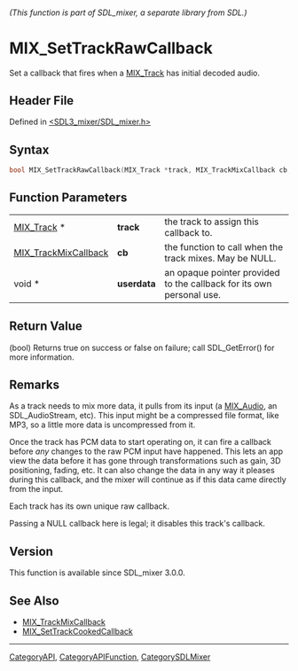 ###### (This function is part of SDL_mixer, a separate library from SDL.)
# MIX_SetTrackRawCallback

Set a callback that fires when a [MIX_Track](MIX_Track) has initial decoded audio.

## Header File

Defined in [<SDL3_mixer/SDL_mixer.h>](https://github.com/libsdl-org/SDL_mixer/blob/main/include/SDL3_mixer/SDL_mixer.h)

## Syntax

```c
bool MIX_SetTrackRawCallback(MIX_Track *track, MIX_TrackMixCallback cb, void *userdata);
```

## Function Parameters

|                                              |              |                                                                      |
| -------------------------------------------- | ------------ | -------------------------------------------------------------------- |
| [MIX_Track](MIX_Track) *                     | **track**    | the track to assign this callback to.                                |
| [MIX_TrackMixCallback](MIX_TrackMixCallback) | **cb**       | the function to call when the track mixes. May be NULL.              |
| void *                                       | **userdata** | an opaque pointer provided to the callback for its own personal use. |

## Return Value

(bool) Returns true on success or false on failure; call SDL_GetError() for
more information.

## Remarks

As a track needs to mix more data, it pulls from its input (a
[MIX_Audio](MIX_Audio), an SDL_AudioStream, etc). This input might be a
compressed file format, like MP3, so a little more data is uncompressed
from it.

Once the track has PCM data to start operating on, it can fire a callback
before _any_ changes to the raw PCM input have happened. This lets an app
view the data before it has gone through transformations such as gain, 3D
positioning, fading, etc. It can also change the data in any way it pleases
during this callback, and the mixer will continue as if this data came
directly from the input.

Each track has its own unique raw callback.

Passing a NULL callback here is legal; it disables this track's callback.

## Version

This function is available since SDL_mixer 3.0.0.

## See Also

- [MIX_TrackMixCallback](MIX_TrackMixCallback)
- [MIX_SetTrackCookedCallback](MIX_SetTrackCookedCallback)

----
[CategoryAPI](CategoryAPI), [CategoryAPIFunction](CategoryAPIFunction), [CategorySDLMixer](CategorySDLMixer)

